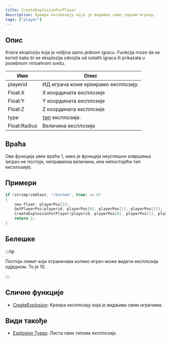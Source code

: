 ```yaml
---
title: CreateExplosionForPlayer
description: Креира експлозију која је видљива само једном играчу.
tags: ["player"]
---
```


## Опис

Kreira eksploziju koja je vidljiva samo jednom igracu. Funkcija moze da se koristi kako bi se eksplozija odvojila od ostalih igraca ili prikazala u posebnom virtuelnom svetu.

| Име          | Опис                                          |
| ------------ | --------------------------------------------- |
| playerid     | ИД играча коме креирамо експлозију.           |
| Float:X      | X координата експлозије                       |
| Float:Y      | Y координата експлозије                       |
| Float:Z      | Z координата експлозије                       |
| type         | [тип](../resources/explosionlist) експлозије. |
| Float:Radius | Величина експлозије                           |

## Враћа

Ова функција увек враћа 1, иако је функција неуспешно извршења (играч не постоји, неправилна величина, или непостојећи тип експлозије).

## Примери

```c
if (strcmp(cmdtext, "/burnme", true) == 0)
{
    new Float: playerPos[3];
    GetPlayerPos(playerid, playerPos[0], playerPos[1], playerPos[2]);
    CreateExplosionForPlayer(playerid, playerPos[0], playerPos[1], playerPos[2], 1, 10.0);
    return 1;
}
```

## Белешке

:::tip

Постоји лимит који ограничава колико играч може видети експлозија одједном. То је 10.

:::

## Сличне функције

- [CreateExplosion](CreateExplosion.md): Креира експлозију која је видљива свим играчима.

## Види такође

- [Explosion Types](../resources/explosionlist): Листа свих типова експлозија.
